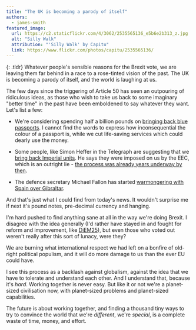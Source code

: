 ```yaml
---
title: "The UK is becoming a parody of itself"
authors:
  - james-smith
featured_image:
  url: https://c2.staticflickr.com/4/3062/2535565136_e5b6e2b313_z.jpg
  alt: "Silly Walk"
  attribution: "'Silly Walk' by Capitu"
  link: https://www.flickr.com/photos/capitu/2535565136/
---
```


{: .tldr}
Whatever people's sensible reasons for the Brexit vote, we are leaving them far behind in a race to a rose-tinted vision of the past. The UK is becoming a parody of itself, and the world is laughing at us.

The few days since the triggering of Article 50 has seen an outpouring of ridiculous ideas, as those who wish to take us back to some imaginary "better time" in the past have been emboldened to say whatever they want. Let's list a few:

* We're considering spending half a billion pounds on [bringing back blue passports](http://www.telegraph.co.uk/news/2017/04/02/blue-passports-make-return-home-office-500-million-post-brexit/). I cannot find the words to express how inconsequential the colour of a passport is, while we cut life-saving services which could dearly use the money.

* Some people, like Simon Heffer in the Telegraph are suggesting that we [bring back Imperial units](http://www.telegraph.co.uk/news/2017/04/01/now-sovereign-nation-must-bring-back-imperial-units/). He says they were imposed on us by the EEC, which is an outright lie - [the process was already years underway by then](https://en.wikipedia.org/wiki/Metrication_in_the_United_Kingdom).

* The defence secretary Michael Fallon has started [warmongering with Spain over Gibraltar](https://www.independent.co.uk/news/uk/politics/brexit-gibraltar-falklands-war-senior-conservatives-fallon-howard-a7662656.html).

And that's just what I could find from today's news. It wouldn't surprise me if next it's pound notes, pre-decimal currency and hanging.

I'm hard pushed to find anything sane at all in the way we're doing Brexit. I disagree with the idea generally (I'd rather have stayed in and fought for reform and improvement, like [DiEM25](http://www.diem25.org/)), but even those who voted out weren't really after this sort of lunacy, were they?

We are burning what international respect we had left on a bonfire of old-right political populism, and it will do more damage to us than the ever EU could have.

I see this process as a backlash against globalism, against the idea that we have to tolerate and understand each other. And I understand that, because it's *hard*. Working together is never easy. But like it or not we're a planet-sized civilisation now, with planet-sized problems and planet-sized capabilities.

The future is about working together, and finding a thousand tiny ways to try to convince the world that we're *different*, we're *special*, is a complete waste of time, money, and effort.